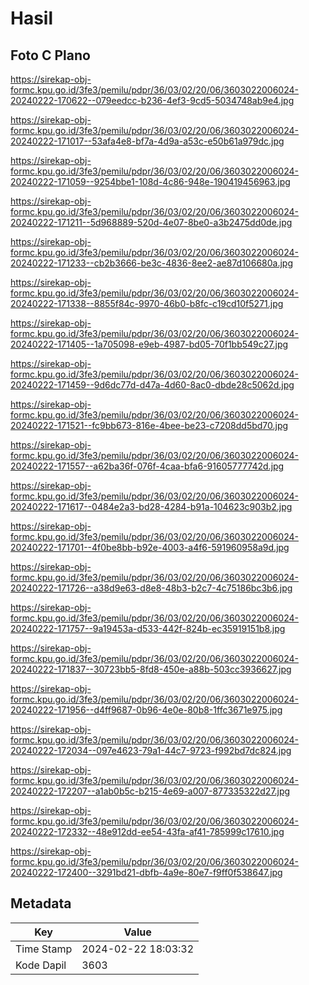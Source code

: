 # Hasil

## Foto C Plano

https://sirekap-obj-formc.kpu.go.id/3fe3/pemilu/pdpr/36/03/02/20/06/3603022006024-20240222-170622--079eedcc-b236-4ef3-9cd5-5034748ab9e4.jpg

https://sirekap-obj-formc.kpu.go.id/3fe3/pemilu/pdpr/36/03/02/20/06/3603022006024-20240222-171017--53afa4e8-bf7a-4d9a-a53c-e50b61a979dc.jpg

https://sirekap-obj-formc.kpu.go.id/3fe3/pemilu/pdpr/36/03/02/20/06/3603022006024-20240222-171059--9254bbe1-108d-4c86-948e-190419456963.jpg

https://sirekap-obj-formc.kpu.go.id/3fe3/pemilu/pdpr/36/03/02/20/06/3603022006024-20240222-171211--5d968889-520d-4e07-8be0-a3b2475dd0de.jpg

https://sirekap-obj-formc.kpu.go.id/3fe3/pemilu/pdpr/36/03/02/20/06/3603022006024-20240222-171233--cb2b3666-be3c-4836-8ee2-ae87d106680a.jpg

https://sirekap-obj-formc.kpu.go.id/3fe3/pemilu/pdpr/36/03/02/20/06/3603022006024-20240222-171338--8855f84c-9970-46b0-b8fc-c19cd10f5271.jpg

https://sirekap-obj-formc.kpu.go.id/3fe3/pemilu/pdpr/36/03/02/20/06/3603022006024-20240222-171405--1a705098-e9eb-4987-bd05-70f1bb549c27.jpg

https://sirekap-obj-formc.kpu.go.id/3fe3/pemilu/pdpr/36/03/02/20/06/3603022006024-20240222-171459--9d6dc77d-d47a-4d60-8ac0-dbde28c5062d.jpg

https://sirekap-obj-formc.kpu.go.id/3fe3/pemilu/pdpr/36/03/02/20/06/3603022006024-20240222-171521--fc9bb673-816e-4bee-be23-c7208dd5bd70.jpg

https://sirekap-obj-formc.kpu.go.id/3fe3/pemilu/pdpr/36/03/02/20/06/3603022006024-20240222-171557--a62ba36f-076f-4caa-bfa6-91605777742d.jpg

https://sirekap-obj-formc.kpu.go.id/3fe3/pemilu/pdpr/36/03/02/20/06/3603022006024-20240222-171617--0484e2a3-bd28-4284-b91a-104623c903b2.jpg

https://sirekap-obj-formc.kpu.go.id/3fe3/pemilu/pdpr/36/03/02/20/06/3603022006024-20240222-171701--4f0be8bb-b92e-4003-a4f6-591960958a9d.jpg

https://sirekap-obj-formc.kpu.go.id/3fe3/pemilu/pdpr/36/03/02/20/06/3603022006024-20240222-171726--a38d9e63-d8e8-48b3-b2c7-4c75186bc3b6.jpg

https://sirekap-obj-formc.kpu.go.id/3fe3/pemilu/pdpr/36/03/02/20/06/3603022006024-20240222-171757--9a19453a-d533-442f-824b-ec35919151b8.jpg

https://sirekap-obj-formc.kpu.go.id/3fe3/pemilu/pdpr/36/03/02/20/06/3603022006024-20240222-171837--30723bb5-8fd8-450e-a88b-503cc3936627.jpg

https://sirekap-obj-formc.kpu.go.id/3fe3/pemilu/pdpr/36/03/02/20/06/3603022006024-20240222-171956--d4ff9687-0b96-4e0e-80b8-1ffc3671e975.jpg

https://sirekap-obj-formc.kpu.go.id/3fe3/pemilu/pdpr/36/03/02/20/06/3603022006024-20240222-172034--097e4623-79a1-44c7-9723-f992bd7dc824.jpg

https://sirekap-obj-formc.kpu.go.id/3fe3/pemilu/pdpr/36/03/02/20/06/3603022006024-20240222-172207--a1ab0b5c-b215-4e69-a007-877335322d27.jpg

https://sirekap-obj-formc.kpu.go.id/3fe3/pemilu/pdpr/36/03/02/20/06/3603022006024-20240222-172332--48e912dd-ee54-43fa-af41-785999c17610.jpg

https://sirekap-obj-formc.kpu.go.id/3fe3/pemilu/pdpr/36/03/02/20/06/3603022006024-20240222-172400--3291bd21-dbfb-4a9e-80e7-f9ff0f538647.jpg


## Metadata

| Key        | Value               |
| ---------- | ------------------- |
| Time Stamp | 2024-02-22 18:03:32 |
| Kode Dapil | 3603                |



